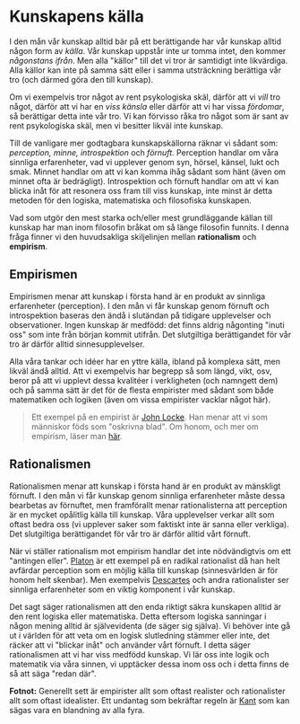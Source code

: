 # Kunskapens källa

<!--Kanske ha denna som sista del under ”Kunskap & Sanning” och döpa om denna till ”Kunskap”? Istället för att det är en egen?-->

<!-- I den mån vår kunskap alltid bär på ett berättigande har vår kunskap alltid någon form av _källa_. Vår kunskap uppstår inte ur tomma intet, den kommer _någonstans ifrån_. Frågan om kunskapens källa handlar om _hur vi får kunskap_ och i denna fråga finner vi den huvudsakliga skiljelinjen mellan **rationalism** och **empirism**. -->


I den mån vår kunskap alltid bär på ett berättigande har vår kunskap alltid någon form av _källa_. Vår kunskap uppstår inte ur tomma intet, den kommer _någonstans ifrån_. Men alla "källor" till det vi tror är samtidigt inte likvärdiga. Alla källor kan inte på samma sätt eller i samma utsträckning berättiga vår tro (och därmed göra den till kunskap). 

Om vi exempelvis tror något av rent psykologiska skäl, därför att vi _vill_ tro något, därför att vi har en _viss känsla_ eller därför att vi har vissa _fördomar_, så berättigar detta inte vår tro. Vi kan förvisso råka tro något som är sant av rent psykologiska skäl, men vi besitter likväl inte kunskap.

Till de vanligare mer godtagbara kunskapskällorna räknar vi  sådant som: _perception, minne, introspektion_ och _förnuft_. Perception handlar om våra sinnliga erfarenheter, vad vi upplever genom syn, hörsel, känsel, lukt och smak. Minnet handlar om att vi kan komma ihåg sådant som hänt (även om minnet ofta är bedrägligt). Introspektion och förnuft handlar om att vi kan blicka inåt för att resonera oss fram till viss kunskap, inte minst är detta metoden för den logiska, matematiska och filosofiska kunskapen. 

<!--Se simons PDF och stanford för mer här… https://plato.stanford.edu/entries/epistemology/#SOU -->

Vad som utgör den mest starka och/eller mest grundläggande källan till kunskap har man inom filosofin bråkat om så länge filosofin funnits. I denna fråga finner vi den huvudsakliga skiljelinjen mellan **rationalism** och **empirism**.

<!--Vi kommer nu gå igenom de två mest övergripande konkurrerande perspektiven: **empirismen** och **rationalismen**. -->


## Empirismen
Empirismen menar att kunskap i första hand är en produkt av sinnliga erfarenheter (perception). I den mån vi får kunskap genom förnuft och introspektion baseras den ändå i slutändan på tidigare upplevelser och observationer. Ingen kunskap är medfödd: det finns aldrig någonting "inuti oss" som inte från början kommit utifrån. Det slutgiltiga berättigandet för vår tro är därför alltid sinnesupplevelser. 

Alla våra tankar och idéer har en yttre källa, ibland på komplexa sätt, men likväl ändå alltid. Att vi exempelvis har begrepp så som längd, vikt, osv, beror på att vi upplevt dessa kvalitéer i verkligheten (och namngett dem) och på samma sätt är det för de flesta empirister med sådant som både matematiken och logiken (även om vissa empirister vacklar något här).

<!--Skriv mer om empirismen här... -->

> Ett exempel på en empirist är [John Locke](3_5_filosoferna.md#Locke). Han menar att vi som människor föds som "oskrivna blad". Om honom, och mer om empirism, läser man [här](3_5_filosoferna.md#Locke).

<!-- i läroboken på sidorna 114-115.  -->


## Rationalismen
Rationalismen menar att kunskap i första hand är en produkt av  mänskligt förnuft. I den mån vi får kunskap genom sinnliga erfarenheter måste dessa bearbetas av förnuftet, men framförallt menar rationalisterna att perception är en mycket opålitlig källa till kunskap. Våra upplevelser verkar allt som oftast bedra oss (vi upplever saker som faktiskt inte är sanna eller verkliga). Det slutgiltiga berättigandet för vår tro är därför alltid vårt förnuft. 

När vi ställer rationalism mot empirism handlar det inte nödvändigtvis om ett "antingen eller". [Platon](3_5_filosoferna.md#Platon) är ett exempel på en radikal rationalist då han helt avfärdar perception som en möjlig källa till kunskap (sinnesvärlden är för honom helt skenbar). Men exempelvis [Descartes](3_5_filosoferna.md#Descartes) och andra rationalister ser sinnliga erfarenheter som en viktig komponent i vår kunskap.

Det sagt säger rationalismen att den enda riktigt säkra kunskapen alltid är den rent logiska eller matematiska. Detta eftersom logiska sanningar i någon mening alltid är självevidenta (de säger sig själva). Vi behöver inte gå ut i världen för att veta om en logisk slutledning stämmer eller inte, det räcker att vi "blickar inåt" och använder vårt förnuft. I detta säger rationalismen att vi har viss medfödd kunskap. Vi lär oss inte logik och matematik via våra sinnen, vi upptäcker dessa inom oss och i detta finns de så att säga "redan där".

**Fotnot:** Generellt sett är empirister allt som oftast realister och rationalister allt som oftast idealister. Ett undantag som bekräftar regeln är [Kant](3_5_filosoferna.md#Kant) som kan sägas vara en blandning av alla fyra. 

<!--Få in något klipp om rationalism och empirism? -->
